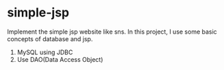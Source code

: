 # simple-jsp
Implement the simple jsp website like sns.
In this project, I use some basic concepts of database and jsp.

1. MySQL using JDBC
2. Use DAO(Data Access Object)
